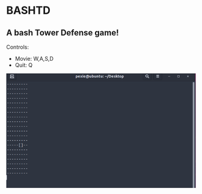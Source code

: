# BASHTD
## A bash Tower Defense game!
Controls:
*  Movie: W,A,S,D 
*  Quit: Q

![Alt Text](https://github.com/Pexie801/BASHTD/blob/master/bashtdv2.gif?raw=true)
